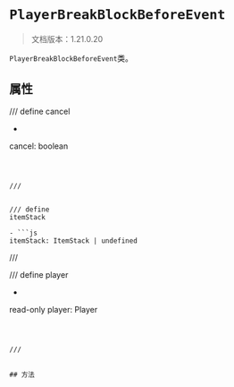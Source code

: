 # `PlayerBreakBlockBeforeEvent`

> 文档版本：1.21.0.20

`PlayerBreakBlockBeforeEvent`类。

## 属性

/// define
cancel

- ```js
cancel: boolean
```



///


/// define
itemStack

- ```js
itemStack: ItemStack | undefined
```



///


/// define
player

- ```js
read-only player: Player
```



///


## 方法
